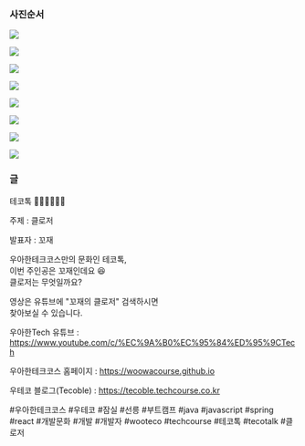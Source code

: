 ### 사진순서

![](./001.jpeg)

![](./002.jpeg)

![](./003.jpeg)

![](./004.jpeg)

![](./005.jpeg)

![](./006.jpeg)

![](./007.jpeg)

![](./008.jpeg)

### 글

테코톡 👩🏻‍💻🧑🏻‍💻

주제 : 클로저

발표자 : 꼬재

우아한테크코스만의 문화인 테코톡,  
이번 주인공은 꼬재인데요 😆  
클로저는 무엇일까요?

영상은 유튜브에 "꼬재의 클로저" 검색하시면  
찾아보실 수 있습니다.

우아한Tech 유튜브 : https://www.youtube.com/c/%EC%9A%B0%EC%95%84%ED%95%9CTech

우아한테크코스 홈페이지 : https://woowacourse.github.io

우테코 블로그(Tecoble) : https://tecoble.techcourse.co.kr

#우아한테크코스 #우테코 #잠실 #선릉 #부트캠프 #java #javascript #spring #react #개발문화 #개발 #개발자 #wooteco #techcourse #테코톡 #tecotalk #클로저

